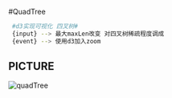 #QuadTree
```bash
 #d3实现可视化 四叉树#
 {input} --> 最大maxLen改变 对四叉树稀疏程度调成
 {event} --> 使用d3加入zoom
```

## PICTURE
![quadTree](http://i2.bvimg.com/672616/664a06a1ede3c794.jpg)
